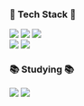 <div>
<h3>🎇 Tech Stack 🎇</h3>
  <img src="https://img.shields.io/badge/Spring-6DB33F?style=plastic&logo=Spring&logoColor=white">
  <img src="https://img.shields.io/badge/Java-007396?style=plastic&logo=Java&logoColor=white">
  <img src="https://img.shields.io/badge/MySQL-4479A1?style=plastic&logo=mysql&logoColor=white">
  <br>
  <img src="https://img.shields.io/badge/Git-F05032?style=plastic&logo=git&logoColor=white">
  <img src="https://img.shields.io/badge/GitHub-181717?style=plastic&logo=github&logoColor=white">
</div>
<h3>📚 Studying 📚</h3>
<img src="https://img.shields.io/badge/JPA-6DB33F?style=plastic&logo=JPA&logoColor=white">
<img src="https://img.shields.io/badge/QueryDSL-0769AD?style=plastic&logo=QueryDSL&logoColor=white">
